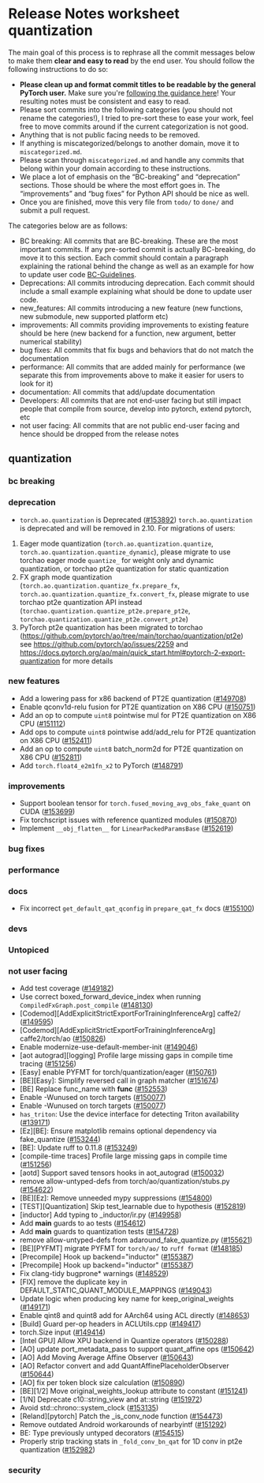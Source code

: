 
# Release Notes worksheet quantization

The main goal of this process is to rephrase all the commit messages below to make them **clear and easy to read** by the end user. You should follow the following instructions to do so:

* **Please clean up and format commit titles to be readable by the general PyTorch user.** Make sure you're [following the guidance here](https://docs.google.com/document/d/14OmgGBr1w6gl1VO47GGGdwrIaUNr92DFhQbY_NEk8mQ/edit)! Your resulting notes must be consistent and easy to read.
* Please sort commits into the following categories (you should not rename the categories!), I tried to pre-sort these to ease your work, feel free to move commits around if the current categorization is not good.
* Anything that is not public facing needs to be removed.
* If anything is miscategorized/belongs to another domain, move it to `miscategorized.md`.
* Please scan through `miscategorized.md` and handle any commits that belong within your domain according to these instructions.
* We place a lot of emphasis on the “BC-breaking” and “deprecation” sections. Those should be where the most effort goes in. The “improvements” and “bug fixes” for Python API should be nice as well.
* Once you are finished, move this very file from `todo/` to `done/` and submit a pull request.

The categories below are as follows:

* BC breaking: All commits that are BC-breaking. These are the most important commits. If any pre-sorted commit is actually BC-breaking, do move it to this section. Each commit should contain a paragraph explaining the rational behind the change as well as an example for how to update user code [BC-Guidelines](https://docs.google.com/document/d/14OmgGBr1w6gl1VO47GGGdwrIaUNr92DFhQbY_NEk8mQ/edit#heading=h.a9htwgvvec1m).
* Deprecations: All commits introducing deprecation. Each commit should include a small example explaining what should be done to update user code.
* new_features: All commits introducing a new feature (new functions, new submodule, new supported platform etc)
* improvements: All commits providing improvements to existing feature should be here (new backend for a function, new argument, better numerical stability)
* bug fixes: All commits that fix bugs and behaviors that do not match the documentation
* performance: All commits that are added mainly for performance (we separate this from improvements above to make it easier for users to look for it)
* documentation: All commits that add/update documentation
* Developers: All commits that are not end-user facing but still impact people that compile from source, develop into pytorch, extend pytorch, etc
* not user facing: All commits that are not public end-user facing and hence should be dropped from the release notes

## quantization
### bc breaking
### deprecation
* `torch.ao.quantization` is Deprecated ([#153892](https://github.com/pytorch/pytorch/pull/153892))
`torch.ao.quantization` is deprecated and will be removed in 2.10.
For migrations of users:
1. Eager mode quantization (`torch.ao.quantization.quantize`, `torch.ao.quantization.quantize_dynamic`), please migrate to use torchao eager mode `quantize_` for weight only and dynamic quantization, or torchao pt2e quantization for static quantization
2. FX graph mode quantization (`torch.ao.quantization.quantize_fx.prepare_fx`, `torch.ao.quantization.quantize_fx.convert_fx`, please migrate to use torchao pt2e quantization API instead (`torchao.quantization.quantize_pt2e.prepare_pt2e`, `torchao.quantization.quantize_pt2e.convert_pt2e`)
3. PyTorch pt2e quantization has been migrated to torchao (https://github.com/pytorch/ao/tree/main/torchao/quantization/pt2e)
see https://github.com/pytorch/ao/issues/2259 and https://docs.pytorch.org/ao/main/quick_start.html#pytorch-2-export-quantization for more details

### new features
- Add a lowering pass for x86 backend of PT2E quantization ([#149708](https://github.com/pytorch/pytorch/pull/149708))
- Enable qconv1d-relu fusion for PT2E quantization on X86 CPU ([#150751](https://github.com/pytorch/pytorch/pull/150751))
- Add an op to compute `uint8` pointwise mul for PT2E quantization on X86 CPU ([#151112](https://github.com/pytorch/pytorch/pull/151112))
- Add ops to compute `uint8` pointwise add/add_relu for PT2E quantization on X86 CPU ([#152411](https://github.com/pytorch/pytorch/pull/152411))
- Add an op to compute `uint8` batch_norm2d for PT2E quantization on X86 CPU ([#152811](https://github.com/pytorch/pytorch/pull/152811))
- Add `torch.float4_e2m1fn_x2` to PyTorch ([#148791](https://github.com/pytorch/pytorch/pull/148791))

### improvements
- Support boolean tensor for `torch.fused_moving_avg_obs_fake_quant` on CUDA ([#153699](https://github.com/pytorch/pytorch/pull/153699))
- Fix torchscript issues with reference quantized modules ([#150870](https://github.com/pytorch/pytorch/pull/150870))
- Implement `__obj_flatten__` for `LinearPackedParamsBase` ([#152619](https://github.com/pytorch/pytorch/pull/152619))

### bug fixes
### performance
### docs
- Fix incorrect `get_default_qat_qconfig` in `prepare_qat_fx` docs ([#155100](https://github.com/pytorch/pytorch/pull/155100))
### devs
### Untopiced

### not user facing
- Add test coverage ([#149182](https://github.com/pytorch/pytorch/pull/149182))
- Use correct boxed_forward_device_index when running `CompiledFxGraph.post_compile` ([#148130](https://github.com/pytorch/pytorch/pull/148130))
- [Codemod][AddExplicitStrictExportForTrainingInferenceArg] caffe2/ ([#149595](https://github.com/pytorch/pytorch/pull/149595))
- [Codemod][AddExplicitStrictExportForTrainingInferenceArg] caffe2/torch/ao ([#150826](https://github.com/pytorch/pytorch/pull/150826))
- Enable modernize-use-default-member-init ([#149046](https://github.com/pytorch/pytorch/pull/149046))
- [aot autograd][logging] Profile large missing gaps in compile time tracing ([#151256](https://github.com/pytorch/pytorch/pull/151256))
- [Easy] enable PYFMT for torch/quantization/eager ([#150761](https://github.com/pytorch/pytorch/pull/150761))
- [BE][Easy]: Simplify reversed call in graph matcher ([#151674](https://github.com/pytorch/pytorch/pull/151674))
- [BE] Replace func_name with __func__ ([#152553](https://github.com/pytorch/pytorch/pull/152553))
- Enable -Wunused on torch targets ([#150077](https://github.com/pytorch/pytorch/pull/150077))
- Enable -Wunused on torch targets ([#150077](https://github.com/pytorch/pytorch/pull/150077))
- `has_triton`: Use the device interface for detecting Triton availability ([#139171](https://github.com/pytorch/pytorch/pull/139171))
- [Ez][BE]: Ensure matplotlib remains optional dependency via fake_quantize ([#153244](https://github.com/pytorch/pytorch/pull/153244))
- [BE]: Update ruff to 0.11.8 ([#153249](https://github.com/pytorch/pytorch/pull/153249))
- [compile-time traces] Profile large missing gaps in compile time ([#151256](https://github.com/pytorch/pytorch/pull/151256))
- [aotd] Support saved tensors hooks in aot_autograd ([#150032](https://github.com/pytorch/pytorch/pull/150032))
- remove allow-untyped-defs from torch/ao/quantization/stubs.py ([#154622](https://github.com/pytorch/pytorch/pull/154622))
- [BE][Ez]: Remove unneeded mypy suppressions ([#154800](https://github.com/pytorch/pytorch/pull/154800))
- [TEST][Quantization] Skip test_learnable due to hypothesis ([#152819](https://github.com/pytorch/pytorch/pull/152819))
- [inductor] Add typing to _inductor/ir.py ([#149958](https://github.com/pytorch/pytorch/pull/149958))
- Add __main__ guards to ao tests ([#154612](https://github.com/pytorch/pytorch/pull/154612))
- Add __main__ guards to quantization tests ([#154728](https://github.com/pytorch/pytorch/pull/154728))
- remove allow-untyped-defs from adaround_fake_quantize.py ([#155621](https://github.com/pytorch/pytorch/pull/155621))
- [BE][PYFMT] migrate PYFMT for `torch/ao/` to `ruff format` ([#148185](https://github.com/pytorch/pytorch/pull/148185))
- [Precompile] Hook up backend="inductor"  ([#155387](https://github.com/pytorch/pytorch/pull/155387))
- [Precompile] Hook up backend="inductor"  ([#155387](https://github.com/pytorch/pytorch/pull/155387))
- Fix clang-tidy bugprone* warnings ([#148529](https://github.com/pytorch/pytorch/pull/148529))
- [FIX] remove the duplicate key in DEFAULT_STATIC_QUANT_MODULE_MAPPINGS ([#149043](https://github.com/pytorch/pytorch/pull/149043))
- Update logic when producing key name for keep_original_weights ([#149171](https://github.com/pytorch/pytorch/pull/149171))
- Enable qint8 and quint8 add for AArch64 using ACL directly ([#148653](https://github.com/pytorch/pytorch/pull/148653))
- [Build] Guard per-op headers in ACLUtils.cpp ([#149417](https://github.com/pytorch/pytorch/pull/149417))
- torch.Size input ([#149414](https://github.com/pytorch/pytorch/pull/149414))
- [Intel GPU] Allow XPU backend in Quantize operators ([#150288](https://github.com/pytorch/pytorch/pull/150288))
- [AO] update port_metadata_pass to support quant_affine ops ([#150642](https://github.com/pytorch/pytorch/pull/150642))
- [AO] Add Moving Average Affine Observer ([#150643](https://github.com/pytorch/pytorch/pull/150643))
- [AO] Refactor convert and add QuantAffinePlaceholderObserver ([#150644](https://github.com/pytorch/pytorch/pull/150644))
- [AO] fix per token block size calculation ([#150890](https://github.com/pytorch/pytorch/pull/150890))
- [BE][1/2] Move original_weights_lookup attribute to constant ([#151241](https://github.com/pytorch/pytorch/pull/151241))
- [1/N] Deprecate c10::string_view and at::string ([#151972](https://github.com/pytorch/pytorch/pull/151972))
- Avoid  std::chrono::system_clock  ([#153135](https://github.com/pytorch/pytorch/pull/153135))
- [Reland][pytorch] Patch the _is_conv_node function ([#154473](https://github.com/pytorch/pytorch/pull/154473))
- Remove outdated Android workarounds of nearbyintf ([#151292](https://github.com/pytorch/pytorch/pull/151292))
- BE: Type previously untyped decorators ([#154515](https://github.com/pytorch/pytorch/pull/154515))
- Properly strip tracking stats in  `_fold_conv_bn_qat` for 1D conv in pt2e quantization ([#152982](https://github.com/pytorch/pytorch/pull/152982))

### security
